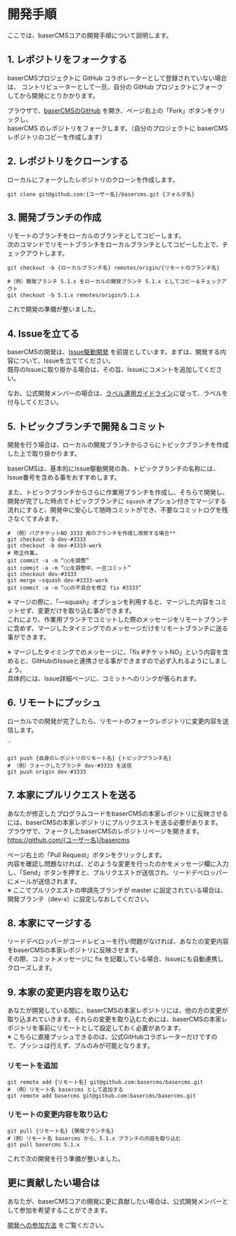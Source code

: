 # 開発手順

ここでは、baserCMSコアの開発手順について説明します。

## 1. レポジトリをフォークする
baserCMSプロジェクトに GitHub コラボレーターとして登録されていない場合は、 コントリビューターとして一旦、自分の GitHub プロジェクトにフォークしてから開発にとりかかります。 

ブラウザで、[baserCMSのGitHub](https://github.com/baserproject/basercms/) を開き、ページ右上の「Fork」ボタンをクリックし、  
baserCMS のレポジトリをフォークします。（自分のプロジェクトに baserCMS レポジトリのコピーを作成します）

## 2. レポジトリをクローンする
ローカルにフォークしたレポジトリのクローンを作成します。

```
git clone git@github.com:{ユーザー名}/basercms.git {フォルダ名}
```

## 3. 開発ブランチの作成

リモートのブランチをローカルのブランチとしてコピーします。  
次のコマンドでリモートブランチをローカルブランチとしてコピーした上で、チェックアウトします。  

```shell
git checkout -b {ローカルブランチ名} remotes/origin/{リモートのブランチ名}

#（例）開発ブランチ 5.1.x をローカルの開発ブランチ 5.1.x としてコピー＆チェックアウト
git checkout -b 5.1.x remotes/origin/5.1.x
```
これで開発の準備が整いました。

## 4. Issueを立てる
baserCMSの開発は、[Issue駆動開発](../collaborator/issue_driven) を前提としています。まずは、開発する内容について、Issueを立ててください。  
既存のIssueに取り掛かる場合は、その旨、Issueにコメントを追加してください。

なお、公式開発メンバーの場合は、[ラベル運用ガイドライン](../collaborator/label_operation)に従って、ラベルを付与してください。


## 5. トピックブランチで開発＆コミット

開発を行う場合は、ローカルの開発ブランチからさらにトピックブランチを作成した上で取り掛かります。

baserCMSは、基本的にIssue駆動開発の為、トピックブランチの名称には、Issue番号を含める事をおすすめします。

また、トピックブランチからさらに作業用ブランチを作成し、そちらで開発し、開発が完了した時点でトピックブランチに `squash` オプション付きでマージする流れにすると、開発中に安心して随時コミットができ、不要なコミットログを残さなくてすみます。

```shell
# （例）バグチケットNO 3333 用のブランチを作成し改修する場合**
git checkout -b dev-#3333  
git checkout -b dev-#3333-work  
# 修正作業…  
git commit -a -m “◯◯を調整”  
git commit -a -m “◯◯を調整中、一旦コミット”  
git checkout dev-#3333  
git merge —squash dev-#3333-work
git commit -a -m “◯◯の不具合を修正 fix #3333”
```

※ マージの際に、「—squash」オプションを利用すると、マージした内容をコミットせず、変更だけを取り込む事ができます。  
これにより、作業用ブランチでコミットした際のメッセージをリモートブランチに含めず、マージしたタイミングでのメッセージだけをリモートブランチに送る事ができます。  

※ マージしたタイミングでのメッセージに、「fix #チケットNO」という内容を含めると、GitHubのIssueと連携させる事ができますので必ず入れるようにしましょう。  
具体的には、Issue詳細ページに、コミットへのリンクが張られます。

## 6. リモートにプッシュ

ローカルでの開発が完了したら、リモートのフォークレポジトリに変更内容を送信します。

``

```shell
git push {自身のレポジトリのリモート名} {トピックブランチ名}
# （例）フォークしたブランチ dev-#3333 を送信
git push origin dev-#3333
```

## 7. 本家にプルリクエストを送る
あなたが修正したプログラムコードをbaserCMSの本家レポジトリに反映させるには、baserCMSの本家レポジトリにプルリクエストを送る必要があります。  
ブラウザで、フォークしたbaserCMSのレポジトリページを開きます。  
https://github.com/{ユーザー名}/basercms

ページ右上の「Pull Request」ボタンをクリックします。  
内容を確認し問題なければ、どのような変更を行ったのかをメッセージ欄に入力し、「Send」ボタンを押すと、プルリクエストが送信され、リードデベロッパーにメールが送信されます。  
※ ここでプルリクエストの申請先ブランチが master に設定されている場合は、開発ブランチ（dev-x）に設定しなおしてください。

## 8. 本家にマージする

リードデベロッパーがコードレビューを行い問題がなければ、あなたの変更内容をbaserCMSの本家レポジトリに反映させます。  
その際、コミットメッセージに fix を記載している場合、Issueにも自動連携しクローズします。

## 9. 本家の変更内容を取り込む

あなたが開発している間に、baserCMSの本家レポジトリには、他の方の変更が取り込まれていきます。それらの変更を取り込むためには、baserCMSの本家レポジトリを事前にリモートとして設定しておく必要があります。  
※ こちらに直接プッシュできるのは、公式GitHubコラボレーターだけですので、プッシュは行えず、プルのみが可能となります。

### リモートを追加
```shell
git remote add {リモート名} git@github.com:basercms/basercms.git
# （例）リモート名 basercms として追加する
git remote add basercms git@github.com:basercms/basercms.git
```

### リモートの変更内容を取り込む
```shell
git pull {リモート名} {開発ブランチ名}
#（例）リモート名 basercms から、5.1.x ブランチの内容を取り込む
git pull basercms 5.1.x
```
これで次の開発を行う準備が整いました。

## 更に貢献したい場合は
あなたが、baserCMSコアの開発に更に貢献したい場合は、公式開発メンバーとして参加を希望することができます。

[開発への参加方法](./participation) をご覧ください。
